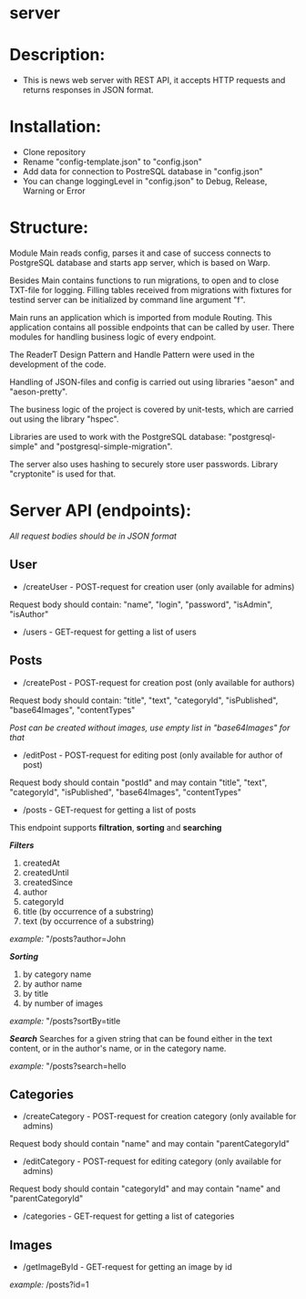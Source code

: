 # server

# Description:
* This is news web server with REST API, it accepts HTTP requests and returns responses in JSON format.

# Installation:
* Clone repository
* Rename "config-template.json" to "config.json"
* Add data for connection to PostreSQL database in "config.json"
* You can change loggingLevel in "config.json" to Debug, Release, Warning or Error

# Structure:
Module Main reads config, parses it and case of success connects to PostgreSQL database and starts app server, which is based on Warp.

Besides Main contains functions to run migrations, to open and to close TXT-file for logging. Filling tables received from migrations with fixtures for testind server can be initialized by command line argument "f".

Main runs an application which is imported from module Routing. This application contains all possible endpoints that can be called by user. There modules for handling business logic of every endpoint.

The ReaderT Design Pattern and Handle Pattern were used in the development of the code.

Handling of JSON-files and config is carried out using libraries "aeson" and "aeson-pretty".

The business logic of the project is covered by unit-tests, which are carried out using the library "hspec".

Libraries are used to work with the PostgreSQL database: "postgresql-simple" and "postgresql-simple-migration".

The server also uses hashing to securely store user passwords. Library "cryptonite" is used for that.

# Server API (endpoints):

*All request bodies should be in JSON format*

## User

* /createUser - POST-request for creation user (only available for admins)

Request body should contain: "name", "login", "password", "isAdmin", "isAuthor"

* /users - GET-request for getting a list of users

## Posts

* /createPost - POST-request for creation post (only available for authors)

Request body should contain: "title", "text", "categoryId", "isPublished", "base64Images", "contentTypes"

*Post can be created without images, use empty list in "base64Images" for that*

* /editPost - POST-request for editing post (only available for author of post)

Request body should contain "postId" and may contain "title", "text", "categoryId", "isPublished", "base64Images", "contentTypes"

* /posts - GET-request for getting a list of posts

This endpoint supports **filtration**, **sorting** and **searching**

***Filters***
1. createdAt
2. createdUntil
3. createdSince
4. author
5. categoryId
6. title (by occurrence of a substring)
7. text (by occurrence of a substring)

*example:* "/posts?author=John

***Sorting***
1. by category name
2. by author name
3. by title
4. by number of images

*example:* "/posts?sortBy=title

***Search***
Searches for a given string that can be found either in the text content, or in the author's name, or in the category name.

*example:* "/posts?search=hello

## Categories

* /createCategory - POST-request for creation category (only available for admins)

Request body should contain "name" and may contain "parentCategoryId"

* /editCategory - POST-request for editing category (only available for admins)

Request body should contain "categoryId" and may contain "name" and "parentCategoryId"

* /categories - GET-request for getting a list of categories

## Images

* /getImageById - GET-request for getting an image by id

*example:* /posts?id=1

